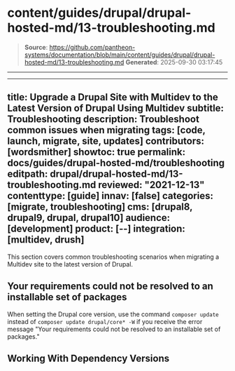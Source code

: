 # content/guides/drupal/drupal-hosted-md/13-troubleshooting.md

> **Source**: https://github.com/pantheon-systems/documentation/blob/main/content/guides/drupal/drupal-hosted-md/13-troubleshooting.md
> **Generated**: 2025-09-30 03:17:45

---

---
title: Upgrade a Drupal Site with Multidev to the Latest Version of Drupal Using Multidev
subtitle: Troubleshooting
description: Troubleshoot common issues when migrating
tags: [code, launch, migrate, site, updates]
contributors: [wordsmither]
showtoc: true
permalink: docs/guides/drupal-hosted-md/troubleshooting
editpath: drupal/drupal-hosted-md/13-troubleshooting.md
reviewed: "2021-12-13"
contenttype: [guide]
innav: [false]
categories: [migrate, troubleshooting]
cms: [drupal8, drupal9, drupal, drupal10]
audience: [development]
product: [--]
integration: [multidev, drush]
---

This section covers common troubleshooting scenarios when migrating a Multidev site to the latest version of Drupal.

## Your requirements could not be resolved to an installable set of packages

When setting the Drupal core version, use the command `composer update` instead of `composer update drupal/core* -W` if you receive the error message "Your requirements could not be resolved to an installable set of packages."

## Working With Dependency Versions

<Partial file="composer-updating.md" />

<Partial file="drupal/troubleshooting-drush.md" />

<Partial file="drupal/troubleshooting-general.md" />

